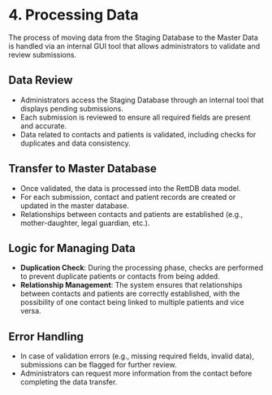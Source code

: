 # 4. Processing Data

The process of moving data from the Staging Database to the Master Data is handled via an internal GUI tool that allows administrators to validate and review submissions.

## Data Review
- Administrators access the Staging Database through an internal tool that displays pending submissions.
- Each submission is reviewed to ensure all required fields are present and accurate.
- Data related to contacts and patients is validated, including checks for duplicates and data consistency.

## Transfer to Master Database
- Once validated, the data is processed into the RettDB data model.
- For each submission, contact and patient records are created or updated in the master database.
- Relationships between contacts and patients are established (e.g., mother-daughter, legal guardian, etc.).

## Logic for Managing Data
- **Duplication Check**: During the processing phase, checks are performed to prevent duplicate patients or contacts from being added.
- **Relationship Management**: The system ensures that relationships between contacts and patients are correctly established, with the possibility of one contact being linked to multiple patients and vice versa.

## Error Handling
- In case of validation errors (e.g., missing required fields, invalid data), submissions can be flagged for further review.
- Administrators can request more information from the contact before completing the data transfer.
